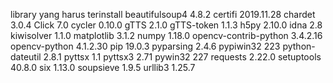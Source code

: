library yang harus terinstall
beautifulsoup4        4.8.2
certifi               2019.11.28
chardet               3.0.4
Click                 7.0
cycler                0.10.0
gTTS                  2.1.0
gTTS-token            1.1.3
h5py                  2.10.0
idna                  2.8
kiwisolver            1.1.0
matplotlib            3.1.2
numpy                 1.18.0
opencv-contrib-python 3.4.2.16
opencv-python         4.1.2.30
pip                   19.0.3
pyparsing             2.4.6
pypiwin32             223
python-dateutil       2.8.1
pyttsx                1.1
pyttsx3               2.71
pywin32               227
requests              2.22.0
setuptools            40.8.0
six                   1.13.0
soupsieve             1.9.5
urllib3               1.25.7